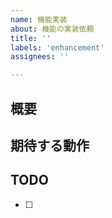 ```yaml
---
name: 機能実装
about: 機能の実装依頼
title: ''
labels: 'enhancement'
assignees: ''

---
```


## 概要


## 期待する動作


## TODO
- [ ]
